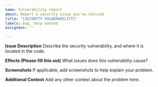 ```yaml
---
name: Vulnerability report
about: Report a security issue you've noticed
title: "[SECURITY VULNERABILITY]"
labels: bug, help wanted
assignees: ''

---
```


**Issue Description**
Describe the security vulnerability, and where it is located in the code.

**Effects (Please fill this out)**
What issues does this vulnerability cause?

**Screenshots**
If applicable, add screenshots to help explain your problem.

**Additional Context**
Add any other context about the problem here.
